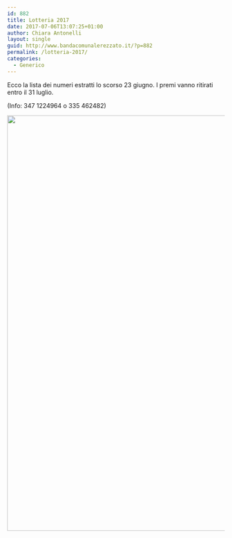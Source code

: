 ```yaml
---
id: 882
title: Lotteria 2017
date: 2017-07-06T13:07:25+01:00
author: Chiara Antonelli
layout: single
guid: http://www.bandacomunalerezzato.it/?p=882
permalink: /lotteria-2017/
categories:
  - Generico
---
```

Ecco la lista dei numeri estratti lo scorso 23 giugno. I premi vanno ritirati entro il 31 luglio.

(Info: 347 1224964 o 335 462482)

[<img loading="lazy" class="alignleft size-full wp-image-883" src="https://i2.wp.com/www.bandacomunalerezzato.it/wp-content/uploads/2017/07/lotteria-17.jpg?resize=533%2C960" alt="" width="533" height="960" srcset="https://i2.wp.com/www.bandacomunalerezzato.it/wp-content/uploads/2017/07/lotteria-17.jpg?w=533 533w, https://i2.wp.com/www.bandacomunalerezzato.it/wp-content/uploads/2017/07/lotteria-17.jpg?resize=167%2C300 167w, https://i2.wp.com/www.bandacomunalerezzato.it/wp-content/uploads/2017/07/lotteria-17.jpg?resize=93%2C168 93w" sizes="(max-width: 533px) 100vw, 533px" data-recalc-dims="1" />](https://i2.wp.com/www.bandacomunalerezzato.it/wp-content/uploads/2017/07/lotteria-17.jpg)